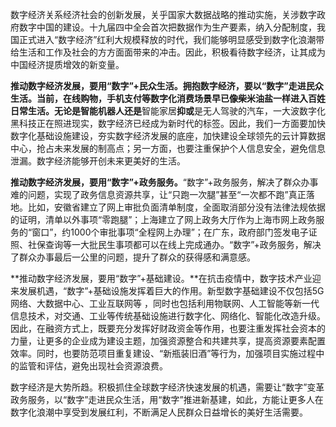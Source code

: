 ​ 数字经济关系经济社会的创新发展，关乎国家大数据战略的推动实施，关涉数字政府数字中国的建设。十九届四中全会首次把数据作为生产要素，纳入分配制度，我国正式进入“数字经济”红利大规模释放的时代，我们能够明显感受到数字化浪潮带给生活和工作及社会的方方面面带来的冲击。因此，积极看待数字经济，让其成为中国经济提质增效的新变量。

​ **推动数字经济发展，要用“数字”+民众生活。**拥抱数字经济，要以“数字”走进民众生活。当前，在线购物，手机支付等数字化消费场景早已像柴米油盐一样进入百姓日常生活。**无论是**智能机器人**还是**智能家居**抑或**是无人驾驶的汽车，一大波数字化黑科技正在照进现实，数字经济已经成为新时代的标签。因此，我们一方面要加快数字化基础设施建设，夯实数字经济发展的底座，加快建设全球领先的云计算数据中心，抢占未来发展的制高点；另一方面，也要注重保护个人信息安全，避免信息泄漏。数字经济能够开创未来更美好的生活。

​ **推动数字经济发展，要用“数字”+政务服务。**“数字”+政务服务，解决了群众办事难的问题，实现了政务信息资源共享，让“只跑一次腿”甚至“一次都不跑”真正落地。比如，安徽省建立了网上审批负面清单制度，全面取消部分没有法律法规依据的证明，清单以外事项“零跑腿”；上海建立了网上政务大厅作为上海市网上政务服务的“窗口”，约1000个审批事项“全程网上办理”；在广东，政府部门签发电子证照、社保查询等一大批民生事项都可以在线上完成通办。“数字”+政务服务，解决了群众办事最后一公里的问题，提升了群众的获得感和满意感。

​ **推动数字经济发展，要用“数字”+基础建设。**在抗击疫情中，数字技术产业迎来发展机遇，“数字”+基础设施发挥着巨大的作用。新型数字基础建设不仅包括5G网络、大数据中心、工业互联网等 ，同时也包括利用物联网、人工智能等新一代信息技术，对交通、工业等传统基础设施进行数字化、网络化、智能化改造升级。因此，在融资方式上，既要充分发挥好财政资金等作用，也要注重发挥社会资本的力量，让更多的企业成为建设主题，加强资源整合和共建共享，提高资源要素配置效率。同时，也要防范项目重复建设、“新瓶装旧酒”等行为，加强项目实施过程中的监管和评估，避免出现社会资源浪费。

​ 数字经济是大势所趋。积极抓住全球数字经济快速发展的机遇，需要让“数字”变革政务服务，以“数字”走进民众生活，用“数字”推进新基建，如此，方能让更多人在数字化浪潮中享受到发展红利，不断满足人民群众日益增长的美好生活需要。
